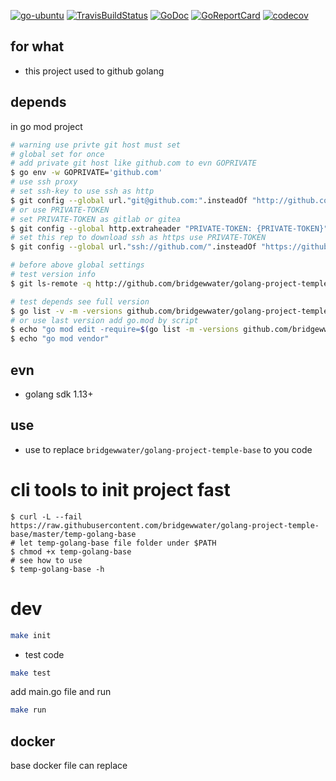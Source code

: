 [![go-ubuntu](https://github.com/bridgewwater/golang-project-temple-base/workflows/go-ubuntu/badge.svg?branch=main)](https://github.com/sinlov/golang-project-temple-base/actions)
[![TravisBuildStatus](https://api.travis-ci.com/bridgewwater/golang-project-temple-base.svg?branch=main)](https://travis-ci.com/bridgewwater/golang-project-temple-base)
[![GoDoc](https://godoc.org/github.com/bridgewwater/golang-project-temple-base?status.png)](https://godoc.org/github.com/bridgewwater/golang-project-temple-base/)
[![GoReportCard](https://goreportcard.com/badge/github.com/bridgewwater/golang-project-temple-base)](https://goreportcard.com/report/github.com/bridgewwater/golang-project-temple-base)
[![codecov](https://codecov.io/gh/bridgewwater/golang-project-temple-base/branch/master/graph/badge.svg)](https://codecov.io/gh/bridgewwater/golang-project-temple-base)

## for what

- this project used to github golang

## depends

in go mod project

```bash
# warning use privte git host must set
# global set for once
# add private git host like github.com to evn GOPRIVATE
$ go env -w GOPRIVATE='github.com'
# use ssh proxy
# set ssh-key to use ssh as http
$ git config --global url."git@github.com:".insteadOf "http://github.com/"
# or use PRIVATE-TOKEN
# set PRIVATE-TOKEN as gitlab or gitea
$ git config --global http.extraheader "PRIVATE-TOKEN: {PRIVATE-TOKEN}"
# set this rep to download ssh as https use PRIVATE-TOKEN
$ git config --global url."ssh://github.com/".insteadOf "https://github.com/"

# before above global settings
# test version info
$ git ls-remote -q http://github.com/bridgewwater/golang-project-temple-base.git

# test depends see full version
$ go list -v -m -versions github.com/bridgewwater/golang-project-temple-base
# or use last version add go.mod by script
$ echo "go mod edit -require=$(go list -m -versions github.com/bridgewwater/golang-project-temple-base | awk '{print $1 "@" $NF}')"
$ echo "go mod vendor"
```

## evn

- golang sdk 1.13+

## use

- use to replace
 `bridgewwater/golang-project-temple-base` to you code



# cli tools to init project fast

```
$ curl -L --fail https://raw.githubusercontent.com/bridgewwater/golang-project-temple-base/master/temp-golang-base
# let temp-golang-base file folder under $PATH
$ chmod +x temp-golang-base
# see how to use
$ temp-golang-base -h
```

# dev

```bash
make init
```

- test code

```bash
make test
```

add main.go file and run

```bash
make run
```

## docker

base docker file can replace